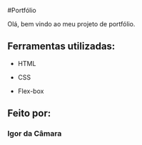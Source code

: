 #Portfólio

Olá, bem vindo ao meu projeto de portfólio.

## Ferramentas utilizadas:

* HTML

* CSS

* Flex-box

## Feito por:

### Igor da Câmara
